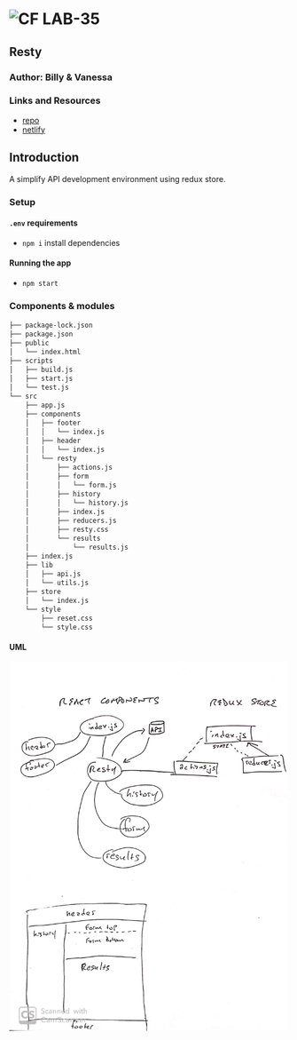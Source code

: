 ![CF](http://i.imgur.com/7v5ASc8.png) LAB-35
=================================================

## Resty

### Author: Billy & Vanessa

### Links and Resources
* [repo](https://github.com/401d29-lab-35/lab-35)
* [netlify](https://billy-vanessa-resty.netlify.com/)

## Introduction
A simplify API development environment using redux store.


### Setup
#### `.env` requirements
* `npm i` install dependencies

#### Running the app
* `npm start`

### Components & modules
```
├── package-lock.json
├── package.json
├── public
│   └── index.html
├── scripts
│   ├── build.js
│   ├── start.js
│   └── test.js
└── src
    ├── app.js
    ├── components
    │   ├── footer
    │   │   └── index.js
    │   ├── header
    │   │   └── index.js
    │   └── resty
    │       ├── actions.js
    │       ├── form
    │       │   └── form.js
    │       ├── history
    │       │   └── history.js
    │       ├── index.js
    │       ├── reducers.js
    │       ├── resty.css
    │       └── results
    │           └── results.js
    ├── index.js
    ├── lib
    │   ├── api.js
    │   └── utils.js
    ├── store
    │   └── index.js
    └── style
        ├── reset.css
        └── style.css
```


#### UML
![uml](./assets/lab-35.jpeg)